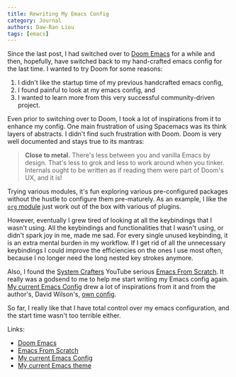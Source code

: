 ```yaml
---
title: Rewriting My Emacs Config
category: Journal
authors: Daw-Ran Liou
tags: [emacs]
---
```


Since the last post, I had switched over to [Doom
Emacs](https://github.com/hlissner/doom-emacs) for a while and then, hopefully,
have switched back to my hand-crafted emacs config for the last time. I wanted
to try Doom for some reasons:

1. I didn't like the startup time of my previous handcrafted emacs config,
1. I found painful to look at my emacs config, and
1. I wanted to learn more from this very successful community-driven project.

Even prior to switching over to Doom, I took a lot of inspirations from it to
enhance my config. One main frustration of using Spacemacs was its think layers
of abstracts. I didn't find such frustration with Doom. Doom is very well
documented and stays true to its mantras:

> __Close to metal.__ There's less between you and vanilla Emacs by design. That's
> less to grok and less to work around when you tinker. Internals ought to be
> written as if reading them were part of Doom's UX, and it is!

Trying various modules, it's fun exploring various pre-configured packages
without the hustle to configure them pre-maturely. As an example, I like the
[`org`
module](https://github.com/hlissner/doom-emacs/tree/develop/modules/lang/org)
just work out of the box with various of plugins.

However, eventually I grew tired of looking at all the keybindings that I wasn't
using. All the keybindings and functionalities that I wasn't using, or didn't
spark joy in me, made me sad. For every single unused keybinding, it is an extra
mental burden in my workflow. If I get rid of all the unnecessary keybindings I
could improve the efficiencies on the ones I use most often, because I no longer
need the long nested key strokes anymore.

Also, I found the [System
Crafters](https://www.youtube.com/channel/UCAiiOTio8Yu69c3XnR7nQBQ) YouTube
serious [Emacs From
Scratch](https://www.youtube.com/playlist?list=PLEoMzSkcN8oPH1au7H6B7bBJ4ZO7BXjSZ). It
really was a godsend to me to help me start writing my Emacs config again. [My
current Emacs Config](https://github.com/dawranliou/emacs.d) drew a lot of
inspirations from it and from the author's, David Wilson's, [own
config](https://github.com/daviwil/dotfiles/blob/master/Emacs.org).

So far, I really like that I have total control over my emacs configuration, and
the start time wasn't too terrible either.

Links:
- [Doom Emacs](https://github.com/hlissner/doom-emacs)
- [Emacs From
Scratch](https://www.youtube.com/playlist?list=PLEoMzSkcN8oPH1au7H6B7bBJ4ZO7BXjSZ)
- [My current Emacs Config](https://github.com/dawranliou/emacs.d)
- [My current Emacs
  theme](https://github.com/dawranliou/emacs.d/blob/master/themes/sketch-white-theme.el)
